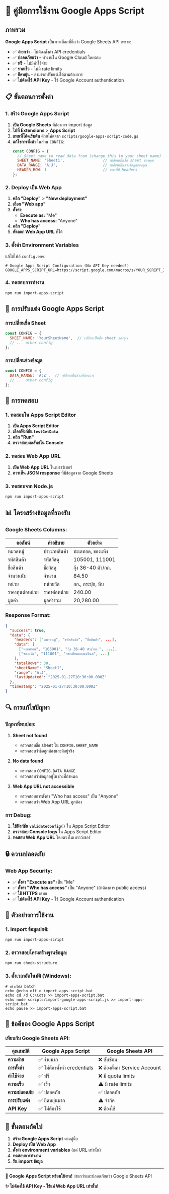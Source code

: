 # 🚀 คู่มือการใช้งาน Google Apps Script

## ภาพรวม

**Google Apps Script** เป็นทางเลือกที่ดีกว่า Google Sheets API เพราะ:
- ✅ **ง่ายกว่า** - ไม่ต้องตั้งค่า API credentials
- ✅ **ปลอดภัยกว่า** - ทำงานใน Google Cloud โดยตรง
- ✅ **ฟรี** - ไม่มีค่าใช้จ่าย
- ✅ **รวดเร็ว** - ไม่มี rate limits
- ✅ **ยืดหยุ่น** - สามารถปรับแต่งได้ตามต้องการ
- ✅ **ไม่ต้องใช้ API Key** - ใช้ Google Account authentication

## 📋 ขั้นตอนการตั้งค่า

### 1. สร้าง Google Apps Script

1. **เปิด Google Sheets** ที่ต้องการ import ข้อมูล
2. **ไปที่ Extensions** > **Apps Script**
3. **แทนที่โค้ดเริ่มต้น** ด้วยโค้ดจาก `scripts/google-apps-script-code.gs`
4. **แก้ไขการตั้งค่า** ในส่วน `CONFIG`:
   ```javascript
   const CONFIG = {
     // Sheet name to read data from (change this to your sheet name)
     SHEET_NAME: 'Sheet1',                 // เปลี่ยนเป็นชื่อ sheet ของคุณ
     DATA_RANGE: 'A:J',                    // เปลี่ยนเป็นช่วงข้อมูลของคุณ
     HEADER_ROW: 1                         // แถวที่มี headers
   };
   ```

### 2. Deploy เป็น Web App

1. **คลิก "Deploy"** > **"New deployment"**
2. **เลือก "Web app"**
3. **ตั้งค่า:**
   - **Execute as:** "Me"
   - **Who has access:** "Anyone"
4. **คลิก "Deploy"**
5. **คัดลอก Web App URL** ที่ได้

### 3. ตั้งค่า Environment Variables

แก้ไขไฟล์ `config.env`:

```env
# Google Apps Script Configuration (No API Key needed!)
GOOGLE_APPS_SCRIPT_URL=https://script.google.com/macros/s/YOUR_SCRIPT_ID/exec
```

### 4. ทดสอบการทำงาน

```bash
npm run import-apps-script
```

## 🔧 การปรับแต่ง Google Apps Script

### การเปลี่ยนชื่อ Sheet

```javascript
const CONFIG = {
  SHEET_NAME: 'YourSheetName',  // เปลี่ยนเป็นชื่อ sheet ของคุณ
  // ... other config
};
```

### การเปลี่ยนช่วงข้อมูล

```javascript
const CONFIG = {
  DATA_RANGE: 'A:Z',  // เปลี่ยนเป็นช่วงที่ต้องการ
  // ... other config
};
```

## 🧪 การทดสอบ

### 1. ทดสอบใน Apps Script Editor

1. **เปิด Apps Script Editor**
2. **เลือกฟังก์ชัน `testGetData`**
3. **คลิก "Run"**
4. **ตรวจสอบผลลัพธ์ใน Console**

### 2. ทดสอบ Web App URL

1. **เปิด Web App URL** ในเบราว์เซอร์
2. **ควรเห็น JSON response** ที่มีข้อมูลจาก Google Sheets

### 3. ทดสอบจาก Node.js

```bash
npm run import-apps-script
```

## 📊 โครงสร้างข้อมูลที่รองรับ

### Google Sheets Columns:

| คอลัมน์ | คำอธิบาย | ตัวอย่าง |
|---------|----------|----------|
| หมวดหมู่ | ประเภทสินค้า | ทะเลทอด, ของแห้ง |
| รหัสสินค้า | รหัสวัสดุ | 105001, 111001 |
| ชื่อสินค้า | ชื่อวัสดุ | กุ้ง 36-40 ตัว/กก. |
| จํานวนนับ | จำนวน | 84.50 |
| หน่วย | หน่วยวัด | กก., กระปุก, หีบ |
| ราคาทุนต่อหน่วย | ราคาต่อหน่วย | 240.00 |
| มูลค่า | มูลค่ารวม | 20,280.00 |

### Response Format:

```json
{
  "success": true,
  "data": {
    "headers": ["หมวดหมู่", "รหัสสินค้า", "ชื่อสินค้า", ...],
    "data": [
      ["ทะเลทอด", "105001", "กุ้ง 36-40 ตัว/กก.", ...],
      ["ของแห้ง", "111001", "กระเทียมดองแม่จินต์", ...]
    ],
    "totalRows": 30,
    "sheetName": "Sheet1",
    "range": "A:J",
    "lastUpdated": "2025-01-27T10:30:00.000Z"
  },
  "timestamp": "2025-01-27T10:30:00.000Z"
}
```

## 🔍 การแก้ไขปัญหา

### ปัญหาที่พบบ่อย:

1. **Sheet not found**
   - ตรวจสอบชื่อ sheet ใน `CONFIG.SHEET_NAME`
   - ตรวจสอบว่าชื่อถูกต้องและมีอยู่จริง

2. **No data found**
   - ตรวจสอบ `CONFIG.DATA_RANGE`
   - ตรวจสอบว่าข้อมูลอยู่ในช่วงที่กำหนด

3. **Web App URL not accessible**
   - ตรวจสอบการตั้งค่า "Who has access" เป็น "Anyone"
   - ตรวจสอบว่า Web App URL ถูกต้อง

### การ Debug:

1. **ใช้ฟังก์ชัน `validateConfig()`** ใน Apps Script Editor
2. **ตรวจสอบ Console logs** ใน Apps Script Editor
3. **ทดสอบ Web App URL** โดยตรงในเบราว์เซอร์

## 🔒 ความปลอดภัย

### Web App Security:

- ✅ **ตั้งค่า "Execute as"** เป็น "Me"
- ✅ **ตั้งค่า "Who has access"** เป็น "Anyone" (ถ้าต้องการ public access)
- ✅ **ใช้ HTTPS** เสมอ
- ✅ **ไม่ต้องใช้ API Key** - ใช้ Google Account authentication

## 📝 ตัวอย่างการใช้งาน

### 1. Import ข้อมูลปกติ:

```bash
npm run import-apps-script
```

### 2. ตรวจสอบโครงสร้างฐานข้อมูล:

```bash
npm run check-structure
```

### 3. ตั้งเวลาอัตโนมัติ (Windows):

```batch
# สร้างไฟล์ batch
echo @echo off > import-apps-script.bat
echo cd /d C:\Cots >> import-apps-script.bat
echo node scripts/import-google-apps-script.js >> import-apps-script.bat
echo pause >> import-apps-script.bat
```

## 🎯 ข้อดีของ Google Apps Script

### เทียบกับ Google Sheets API:

| คุณสมบัติ | Google Apps Script | Google Sheets API |
|-----------|-------------------|-------------------|
| **ความง่าย** | ✅ ง่ายมาก | ❌ ซับซ้อน |
| **การตั้งค่า** | ✅ ไม่ต้องตั้งค่า credentials | ❌ ต้องตั้งค่า Service Account |
| **ค่าใช้จ่าย** | ✅ ฟรี | ❌ มี quota limits |
| **ความเร็ว** | ✅ เร็ว | ⚠️ มี rate limits |
| **ความปลอดภัย** | ✅ ปลอดภัย | ✅ ปลอดภัย |
| **การปรับแต่ง** | ✅ ยืดหยุ่นมาก | ⚠️ จำกัด |
| **API Key** | ✅ ไม่ต้องใช้ | ❌ ต้องใช้ |

## 🚀 ขั้นตอนถัดไป

1. **สร้าง Google Apps Script** ตามคู่มือ
2. **Deploy เป็น Web App**
3. **ตั้งค่า environment variables** (แค่ URL เท่านั้น)
4. **ทดสอบการทำงาน**
5. **รัน import ข้อมูล**

---

**🎉 Google Apps Script พร้อมใช้งาน!** ง่ายกว่าและปลอดภัยกว่า Google Sheets API

**✨ ไม่ต้องใช้ API Key - ใช้แค่ Web App URL เท่านั้น!**
